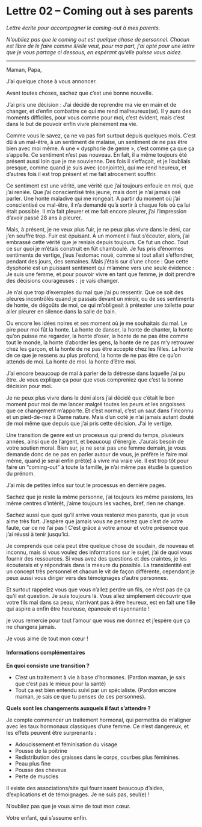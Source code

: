 # Lettre 02 – Coming out à ses parents

_Lettre écrite pour accompagner le coming-out à mes parents._

_N’oubliez pas que le coming out est quelque chose de personnel. Chacun est libre de le faire comme il/elle veut, pour ma part, j’ai opté pour une lettre que je vous partage ci dessous, en espérant qu’elle puisse vous aidez._

---

Maman, Papa,

J’ai quelque chose à vous annoncer.

Avant toutes choses, sachez que c’est une bonne nouvelle.

J’ai pris une décision : J’ai décidé de reprendre ma vie en main et de changer, et d’enfin combattre ce qui me rend malheureux(se). Il y aura des moments difficiles, pour vous comme pour moi, c’est évident, mais c’est dans le but de pouvoir enfin vivre pleinement ma vie.  

Comme vous le savez, ça ne va pas fort surtout depuis quelques mois. C’est dû à un mal-être, à un sentiment de malaise, un sentiment de ne pas être bien avec moi même. A une « dysphorie de genre », c’est comme ça que ça s’appelle. Ce sentiment n’est pas nouveau. En fait, il a même toujours été présent aussi loin que je me souvienne. Des fois il s’effaçait, et je l’oubliais presque, comme quand je suis avec {conjointe}, qui me rend heureux, et d’autres fois il est trop présent et me fait atrocement souffrir.  

Ce sentiment est une vérité, une vérité que j’ai toujours enfouie en moi, que j’ai reniée. Que j’ai conscientisé très jeune, mais dont je n’ai jamais osé parler. Une honte maladive qui me rongeait. A partir du moment où j’ai conscientisé ce mal-être, il n’a demandé qu’à sortir à chaque fois où ça lui était possible. Il m’a fait pleurer et me fait encore pleurer, j’ai l’impression d’avoir passé 28 ans à pleurer.  

Mais, à présent, je ne veux plus fuir, je ne peux plus vivre dans le déni, car j’en souffre trop. Fuir est épuisant. A un moment il faut s’écouter, alors, j’ai embrassé cette vérité que je reniais depuis toujours. Ce fut un choc. Tout ce sur quoi je m’étais construit en fût chamboulé. Je fus pris d’énormes sentiments de vertige, j’eus l’estomac noué, comme si tout allait s’effondrer, pendant des jours, des semaines. Mais j’étais sur d’une chose : Que cette dysphorie est un puissant sentiment qui m’amène vers une seule évidence : Je suis une femme, et pour pouvoir vivre en tant que femme, je doit prendre des décisions courageuses :  je vais changer.  

Je n’ai que trop d’exemples du mal que j’ai pu ressentir. Que ce soit des pleures incontrôlés quand je passais devant un miroir, ou de ses sentiments de honte, de dégoûts de moi, ce qui m’obligeait à prétexter une toilette pour aller pleurer en silence dans la salle de bain.

Ou encore les idées noires et ses moment où je me souhaitais du mal. Le pire pour moi fût la honte. La honte de danser, la honte de chanter, la honte qu’on puisse me regarder, la honte d’oser, la honte de ne pas être comme tout le monde, la honte d’aborder les gens, la honte de ne pas m’y retrouver chez les garçon, et la honte de ne pas être accepté chez les filles. La honte de ce que je ressens au plus profond, la honte de ne pas être ce qu’on attends de moi. La honte de moi. la honte d’être moi.

J’ai encore beaucoup de mal à parler de la détresse dans laquelle j’ai pu être. Je vous explique ça pour que vous compreniez que c’est la bonne décision pour moi.  

Je ne peux plus vivre dans le déni alors j’ai décidé que c’était le bon moment pour moi de me lancer malgré toutes les peurs et les angoisses que ce changement m’apporte. Et c’est normal, c’est un saut dans l’inconnu et un pied-de-nez à Dame nature. Mais d’un coté je n’ai jamais autant douté de moi même que depuis que j’ai pris cette décision. J’ai le vertige.

Une transition de genre est un processus qui prend du temps, plusieurs années, ainsi que de l’argent, et beaucoup d’énergie. J’aurais besoin de votre soutien moral. Bien sur, je ne serai pas une femme demain, je vous demande donc de ne pas en parler autour de vous, je préfère le faire moi même, quand je serai enfin prêt(e) à vivre ma vraie vie. Il est trop tôt pour faire un “coming-out” à toute la famille, je n’ai même pas étudié la question du prénom.  

J’ai mis de petites infos sur tout le processus en dernière pages.

Sachez que je reste la même personne, j’ai toujours les même passions, les même centres d’intérêt, j’aime toujours les vaches, bref, rien ne change.

Sachez aussi que quoi qu’il arrive vous resterez mes parents, que je vous aime très fort. J’espère que jamais vous ne penserez que c’est de votre faute, car ce ne l’ai pas ! C’est grâce à votre amour et votre présence que j’ai réussi à tenir jusqu’ici.

Je comprends que cela peut être quelque chose de soudain, de nouveau et inconnu, mais si vous voulez des informations sur le sujet, j’ai de quoi vous fournir des ressources. Si vous avez des questions et des craintes, je les écouterais et y répondrais dans la mesure du possible. La transidentité est un concept très personnel et chacun le vit de façon différente, cependant je peux aussi vous diriger vers des témoignages d’autre personnes.

Et surtout rappelez vous que vous n’allez perdre un fils, ce n’est pas de ça qu’il est question. Je suis toujours là. Vous allez simplement découvrir que votre fils mal dans sa peau, n’arrivant pas à être heureux, est en fait une fille qui aspire a enfin être heureuse, épanouie et rayonnante !

je vous remercie pour tout l’amour que vous me donnez et j’espère que ça ne changera jamais.

Je vous aime de tout mon cœur !

#### Informations complémentaires

**En quoi consiste une transition ?**

- C’est un traitement à vie à base d’hormones. (Pardon maman, je sais que c’est pas le mieux pour la santé)
- Tout ça est bien entendu suivi par un spécialiste. (Pardon encore maman, je sais ce que tu penses de ces personnes).

**Quels sont les changements auxquels il faut s’attendre ?**

Je compte commencer un traitement hormonal, qui permettra de m’aligner avec les taux hormonaux classiques d’une femme. Ce n’est dangereux, et les effets peuvent être surprenants :

- Adoucissement et féminisation du visage
- Pousse de la poitrine
- Redistribution des graisses dans le corps, courbes plus féminines.
- Peau plus fine
- Pousse des cheveux
- Perte de muscles

Il existe des associations/site qui fournissent beaucoup d’aides, d’explications et de témoignages. Je ne suis pas, seul(e) !  

N’oubliez pas que je vous aime de tout mon cœur.  

Votre enfant, qui s’assume enfin.